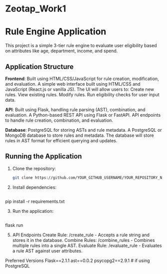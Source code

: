 # Zeotap_Work1

# Rule Engine Application

This project is a simple 3-tier rule engine to evaluate user eligibility based on attributes like age, department, income, and spend.

## Application Structure
**Frontend**: Built using HTML/CSS/JavaScript for rule creation, modification, and evaluation.
A simple web interface built using HTML/CSS and JavaScript (React.js or vanilla JS).
The UI will allow users to:
Create new rules.
View existing rules.
Modify rules.
Run eligibility checks for user input data.

**API**: Built using Flask, handling rule parsing (AST), combination, and evaluation.
A Python-based REST API using Flask or FastAPI.
API endpoints to handle rule creation, combination, and evaluation.

**Database**: PostgreSQL for storing ASTs and rule metadata.
A PostgreSQL or MongoDB database to store rules and metadata.
The database will store rules in AST format for efficient querying and updates.

## Running the Application

1. Clone the repository:
   ```bash
   git clone https://github.com/YOUR_GITHUB_USERNAME/YOUR_REPOSITORY_NAME.git
2. Install dependencies:
    ```bash
pip install -r requirements.txt

3. Run the application:
    ```bash
flask run

5. API Endpoints
Create Rule: /create_rule - Accepts a rule string and stores it in the database.
Combine Rules: /combine_rules - Combines multiple rules into a single AST.
Evaluate Rule: /evaluate_rule - Evaluates a rule AST against user attributes.

Preferred Versions
Flask==2.1.1
ast==0.0.2
psycopg2==2.9.1  # if using PostgreSQL

   
